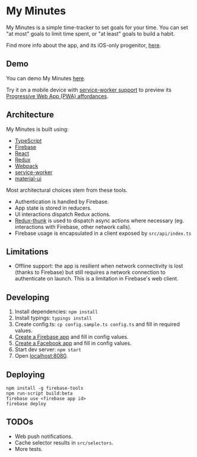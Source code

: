 # My Minutes

My Minutes is a simple time-tracker to set goals for your time. You can set "at most" goals to limit time spent, or "at least" goals to build a habit.

Find more info about the app, and its iOS-only progenitor, [here](http://www.myminutesapp.com/).

## Demo

You can demo My Minutes [here](https://my-minutes-beta-2.firebaseapp.com/).

Try it on a mobile device with [service-worker support](http://caniuse.com/#feat=serviceworkers) to preview its [Progressive Web App (PWA) affordances](https://developers.google.com/web/progressive-web-apps/).

## Architecture

My Minutes is built using:

* [TypeScript](https://www.typescriptlang.org/)
* [Firebase](https://firebase.google.com/)
* [React](https://facebook.github.io/react/)
* [Redux](http://redux.js.org/)
* [Webpack](https://webpack.github.io/)
* [service-worker](https://developer.mozilla.org/en/docs/Web/API/Service_Worker_API)
* [material-ui](http://www.material-ui.com/)

Most architectural choices stem from these tools.

* Authentication is handled by Firebase.
* App state is stored in reducers.
* UI interactions dispatch Redux actions.
* [Redux-thunk](https://github.com/gaearon/redux-thunk) is used to dispatch async actions where necessary (eg. interactions with Firebase, other network calls).
* Firebase usage is encapsulated in a client exposed by `src/api/index.ts`

## Limitations

* Offline support: the app is resilient when network connectivity is lost (thanks to Firebase) but still requires a network connection to authenticate on launch. This is a limitation in Firebase's web client.

## Developing

1. Install dependencies: `npm install`
2. Install typings: `typings install`
3. Create config.ts: `cp config.sample.ts config.ts` and fill in required values.
4. [Create a Firebase app](https://console.firebase.google.com/) and fill in config values.
5. [Create a Facebook app](https://developers.facebook.com/apps/) and fill in config values.
6. Start dev server: `npm start`
7. Open [localhost:8080](http://localhost:8080).

## Deploying

```
npm install -g firebase-tools
npm run-script build:beta
firebase use <firebase app id>
firebase deploy
```

## TODOs

* Web push notifications.
* Cache selector results in `src/selectors`.
* More tests.
